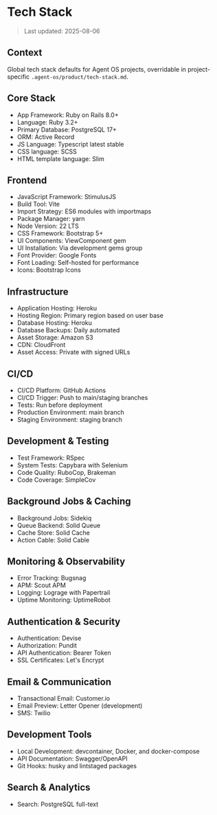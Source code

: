 # Tech Stack

> Last updated: 2025-08-06

## Context

Global tech stack defaults for Agent OS projects, overridable in project-specific `.agent-os/product/tech-stack.md`.

## Core Stack
- App Framework: Ruby on Rails 8.0+
- Language: Ruby 3.2+
- Primary Database: PostgreSQL 17+
- ORM: Active Record
- JS Language: Typescript latest stable
- CSS language: SCSS
- HTML template language: Slim

## Frontend
- JavaScript Framework: StimulusJS
- Build Tool: Vite
- Import Strategy: ES6 modules with importmaps
- Package Manager: yarn
- Node Version: 22 LTS
- CSS Framework: Bootstrap 5+
- UI Components: ViewComponent gem
- UI Installation: Via development gems group
- Font Provider: Google Fonts
- Font Loading: Self-hosted for performance
- Icons: Bootstrap Icons

## Infrastructure
- Application Hosting: Heroku
- Hosting Region: Primary region based on user base
- Database Hosting: Heroku
- Database Backups: Daily automated
- Asset Storage: Amazon S3
- CDN: CloudFront
- Asset Access: Private with signed URLs

## CI/CD
- CI/CD Platform: GitHub Actions
- CI/CD Trigger: Push to main/staging branches
- Tests: Run before deployment
- Production Environment: main branch
- Staging Environment: staging branch

## Development & Testing
- Test Framework: RSpec
- System Tests: Capybara with Selenium
- Code Quality: RuboCop, Brakeman
- Code Coverage: SimpleCov

## Background Jobs & Caching
- Background Jobs: Sidekiq
- Queue Backend: Solid Queue
- Cache Store: Solid Cache
- Action Cable: Solid Cable

## Monitoring & Observability
- Error Tracking: Bugsnag
- APM: Scout APM
- Logging: Lograge with Papertrail
- Uptime Monitoring: UptimeRobot

## Authentication & Security
- Authentication: Devise
- Authorization: Pundit
- API Authentication: Bearer Token
- SSL Certificates: Let's Encrypt

## Email & Communication
- Transactional Email: Customer.io
- Email Preview: Letter Opener (development)
- SMS: Twilio

## Development Tools
- Local Development: devcontainer, Docker, and docker-compose
- API Documentation: Swagger/OpenAPI
- Git Hooks: husky and lintstaged packages

## Search & Analytics
- Search: PostgreSQL full-text
